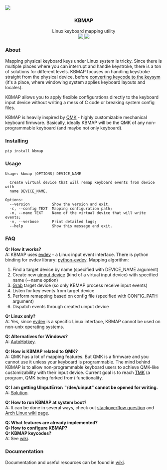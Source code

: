 <img src="https://sun9-30.userapi.com/c853628/v853628642/15d5ac/OLBRQhGJb00.jpg">

<h3 align="center">KBMAP</h3>

<p align="center">
    Linux keyboard mapping utility
    <br>
    <a href="https://github.com/ivanjermakov/kbmap/actions">
        <img src="https://img.shields.io/github/workflow/status/ivanjermakov/kbmap/kbmap">
    </a>
    <a href="https://codecov.io/gh/ivanjermakov/kbmap">
        <img src="https://codecov.io/gh/ivanjermakov/kbmap/branch/master/graph/badge.svg">
    </a>
</p>

### About
Mapping physical keyboard keys under Linux system is tricky. Since there is multiple places where you can interrupt and handle keystroke, there is a ton of solutions for different levels. KBMAP focuses on handling keystroke straight from the physical device, before [converting keycode to the keysym](https://wiki.archlinux.org/index.php/Keyboard_input) (it's a place, where windowing system applies keyboard layouts and locales).

KBMAP allows you to apply flexible configurations directly to the keyboard input device without writing a mess of C code or breaking system config files. 

KBMAP is heavily inspired by [QMK](https://github.com/qmk/qmk_firmware/) - highly customizable mechanical keyboard firmware. Basically, ideally KBMAP will be the QMK of any non-programmable keyboard (and maybe not only keyboard).

### Installing
````shell script
pip install kbmap
````

### Usage
````shell script
Usage: kbmap [OPTIONS] DEVICE_NAME

  Create virtual device that will remap keyboard events from device with
  name DEVICE_NAME.

Options:
  --version          Show the version and exit.
  -c, --config TEXT  Mapping configuration path;
  -n, --name TEXT    Name of the virtual device that will write events;
  -v, --verbose      Print detailed logs;
  --help             Show this message and exit.
````

### FAQ
**Q: How it works?**\
A: KBMAP uses [evdev](https://en.wikipedia.org/wiki/Evdev) - a Linux input event interface.
There is python binding for evdev library: [python-evdev](https://python-evdev.readthedocs.io/en/latest/).
Mapping algorithm:
1. Find a target device by name (specified with DEVICE_NAME argument)
2. Create new [uinput device](https://python-evdev.readthedocs.io/en/latest/apidoc.html#module-evdev.uinput) (kind of a virtual input device) with specified name (--name option)
3. [Grab](https://python-evdev.readthedocs.io/en/latest/apidoc.html?highlight=grab#evdev.device.InputDevice.grab) target device (so only KBMAP process receive input events)
4. Listen for key events from target device
5. Perform remapping based on config file (specified with CONFIG_PATH argument)
6. Dispatch events through created uinput device

**Q: Linux only?**\
A: Yes, since [evdev](https://en.wikipedia.org/wiki/Evdev) is a specific Linux interface, KBMAP cannot be used on non-unix operating systems.

**Q: Alternatives for Windows?**\
A: [AutoHotkey](https://en.wikipedia.org/wiki/AutoHotkey).

**Q: How is KBMAP related to QMK?**\
A: QMK has a lot of mapping features.
But QMK is a firmware and you cannot use it unless your keyboard is programmable.
The mind behind KBMAP is to allow non-programmable keyboard users to achieve QMK-like customizability with their input device.
Current goal is to reach [TMK](https://github.com/tmk/tmk_core) (a program, QMK being forked from) functionality.

**Q: I am getting UInputError: "/dev/uinput" cannot be opened for writing.**\
A: [Solution](https://github.com/ivanjermakov/kbmap/issues/8).

**Q: How to run KBMAP at system boot?**\
A: It can be done in several ways, check out [stackoverflow question](https://stackoverflow.com/questions/12973777/how-to-run-a-shell-script-at-startup) and [Arch Linux wiki page](https://wiki.archlinux.org/index.php/Autostarting).

**Q: What features are already implemented?**\
**Q: How to configure KBMAP?**\
**Q: KBMAP keycodes?**\
A: See [wiki](https://github.com/ivanjermakov/kbmap/wiki).


### Documentation
Documentation and useful resources can be found in [wiki](https://github.com/ivanjermakov/kbmap/wiki).